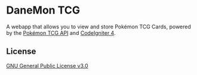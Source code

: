# DaneMon TCG
A webapp that allows you to view and store Pokémon TCG Cards, powered by the [Pokémon TCG API](https://pokemontcg.io/) and [CodeIgniter 4](https://codeigniter.com/).

## License
[GNU General Public License v3.0](https://www.gnu.org/licenses/gpl-3.0.en.html)